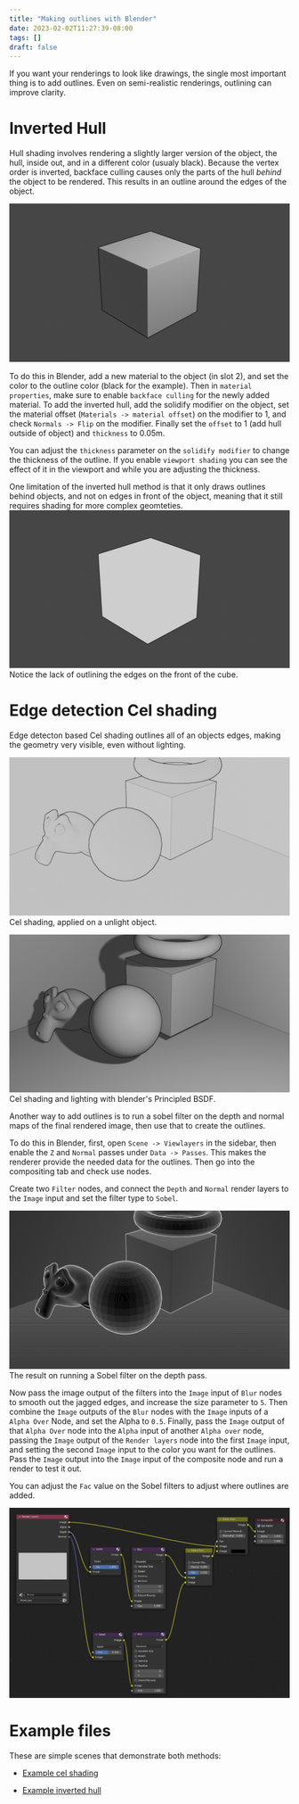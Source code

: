 ```yaml
---
title: "Making outlines with Blender"
date: 2023-02-02T11:27:39-08:00
tags: []
draft: false
---
```


If you want your renderings to look like drawings, the single most important thing is to add outlines.
Even on semi-realistic renderings, outlining can improve clarity.

# Inverted Hull

Hull shading involves rendering a slightly larger version of the object, the hull, inside out, and in a different color (usualy black).
Because the vertex order is inverted, backface culling causes only the parts of the hull *behind* the object to be rendered.
This results in an outline around the edges of the object.

![An inverted hull on a lighted cube.](shaded_hull.png)

To do this in Blender, add a new material to the object (in slot 2), and set the color to the outline color (black for the example).
Then in ``material properties``, make sure to enable ``backface culling`` for the newly added material.
To add the inverted hull, add the solidify modifier on the object, set the material offset (``Materials -> material offset``) on the modifier to 1, and check ``Normals -> Flip`` on the modifier.
Finally set the ``offset`` to 1 (add hull outside of object) and ``thickness`` to 0.05m.

You can adjust the ``thickness`` parameter on the ``solidify modifier`` to change the thickness of the outline.
If you enable ``viewport shading`` you can see the effect of it in the viewport and while you are adjusting the thickness.

One limitation of the inverted hull method is that it only draws outlines behind objects, and not on edges in front of the object, meaning that it still requires shading for more complex geomteties.
![An inverted hull on a unlight cube.](unshaded_hull.png)
Notice the lack of outlining the edges on the front of the cube.

# Edge detection Cel shading

Edge detecton based Cel shading outlines all of an objects edges, making the geometry very visible, even without lighting.

![Some Cel shaded objects, unlight](unshaded_cel.png)
Cel shading, applied on a unlight object.

![Some Cel shaded objects, light](shaded_cel.png)
Cel shading and lighting with blender's Principled BSDF.

Another way to add outlines is to run a sobel filter on the depth and normal maps of the final rendered image, then use that to create the outlines.

To do this in Blender, first, open ``Scene -> Viewlayers`` in the sidebar, then enable the ``Z`` and ``Normal`` passes under ``Data -> Passes``.
This makes the renderer provide the needed data for the outlines.
Then go into the compositing tab and check use nodes.

Create two ``Filter`` nodes, and connect the ``Depth`` and ``Normal`` render layers to the ``Image`` input and set the filter type to ``Sobel``.

![A render showing white outlines](cel_depth.png)
The result on running a Sobel filter on the depth pass.

Now pass the image output of the filters into the ``Image`` input of ``Blur`` nodes to smooth out the jagged edges, and increase the size parameter to ``5``.
Then combine the ``Image`` outputs of the ``Blur`` nodes with the ``Image`` inputs of a ``Alpha Over`` Node, and set the Alpha to ``0.5``.
Finally, pass the ``Image`` output of that ``Alpha Over`` node into the ``Alpha`` input of another ``Alpha over`` node, passing the ``Image`` output of the ``Render layers`` node into the first ``Image`` input, and setting the second ``Image`` input to the color you want for the outlines. Pass the ``Image`` output into the ``Image`` input of the composite node and run a render to test it out.

You can adjust the ``Fac`` value on the Sobel filters to adjust where outlines are added.

![The finished node tree, used to generate the example images](nodes.png)

# Example files

These are simple scenes that demonstrate both methods:

- [Example cel shading](cel.blend)

- [Example inverted hull](hull.blend)


